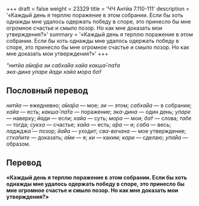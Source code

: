 +++
draft = false
weight = 23329
title = 'ЧЧ Антйа 7.110-111'
description = '«Каждый день я терплю поражение в этом собрании. Если бы хоть однажды мне удалось одержать победу в споре, это принесло бы мне огромное счастье и смыло позор. Но как мне доказать мои утверждения?»'
summary = '«Каждый день я терплю поражение в этом собрании. Если бы хоть однажды мне удалось одержать победу в споре, это принесло бы мне огромное счастье и смыло позор. Но как мне доказать мои утверждения?»'
+++

_“нитйа а̄ма̄ра эи сабха̄йа хайа какша̄-па̄та  
эка-дина упаре йади хайа мора ба̄т_

## Пословный перевод

_нитйа_ — ежедневно; _а̄ма̄ра_ — мое; _эи_ — этом; _сабха̄йа_ — в собрании; _хайа_ — есть; _какша̄_\-_па̄та_ — поражение; _эка_\-_дина_ — один день; _упаре_ — наверху; _йади_ — если; _хайа_ — суть; _мора_ — мои; _ба̄т_ — слова; _табе_ — тогда; _сукха_ — счастье; _хайа_ — есть; _а̄ра_ — и; _саба_ — весь; _ладжджа̄_ — позор; _йа̄йа_ — уходит; _сва_\-_вачана_ — мое утверждение; _стха̄пите_ — доказать; _а̄ми_ — я; _ки_ — каким; _кари_ — сделаю; _упа̄йа_ — образом.

## Перевод

**«Каждый день я терплю поражение в этом собрании. Если бы хоть однажды мне удалось одержать победу в споре, это принесло бы мне огромное счастье и смыло позор. Но как мне доказать мои утверждения?»**
